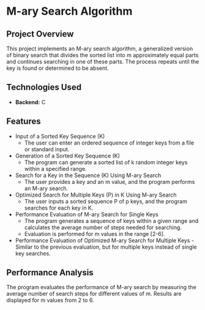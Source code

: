 # M-ary Search Algorithm

## Project Overview
This project implements an M-ary search algorithm, a generalized version of binary search that divides the sorted list into m approximately equal parts and continues searching in one of these parts. The process repeats until the key is found or determined to be absent.

## Technologies Used
- **Backend:** C

## Features
- Input of a Sorted Key Sequence (K)
  - The user can enter an ordered sequence of integer keys from a file or standard input.
- Generation of a Sorted Key Sequence (K)
  - The program can generate a sorted list of k random integer keys within a specified range.
- Search for a Key in the Sequence (K) Using M-ary Search
  - The user provides a key and an m value, and the program performs an M-ary search.
- Optimized Search for Multiple Keys (P) in K Using M-ary Search
  - The user inputs a sorted sequence P of p keys, and the program searches for each key in K.
- Performance Evaluation of M-ary Search for Single Keys
  - The program generates a sequence of keys within a given range and calculates the average number of steps needed for searching.
  - Evaluation is performed for m values in the range [2-6].
- Performance Evaluation of Optimized M-ary Search for Multiple Keys
  -Similar to the previous evaluation, but for multiple keys instead of single key searches.

## Performance Analysis
The program evaluates the performance of M-ary search by measuring the average number of search steps for different values of m. Results are displayed for m values from 2 to 6.
